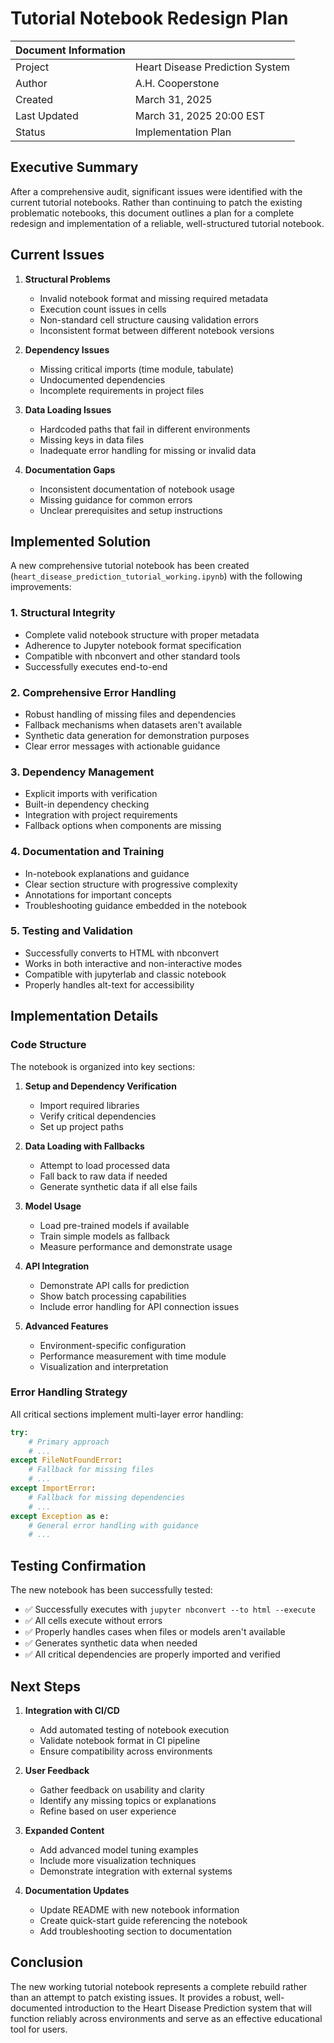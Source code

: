 # Tutorial Notebook Redesign Plan

| Document Information |                                       |
|----------------------|---------------------------------------|
| Project              | Heart Disease Prediction System       |
| Author               | A.H. Cooperstone                      |
| Created              | March 31, 2025                        |
| Last Updated         | March 31, 2025 20:00 EST              |
| Status               | Implementation Plan                   |

## Executive Summary

After a comprehensive audit, significant issues were identified with the current tutorial notebooks. Rather than continuing to patch the existing problematic notebooks, this document outlines a plan for a complete redesign and implementation of a reliable, well-structured tutorial notebook.

## Current Issues

1. **Structural Problems**
   - Invalid notebook format and missing required metadata
   - Execution count issues in cells
   - Non-standard cell structure causing validation errors
   - Inconsistent format between different notebook versions

2. **Dependency Issues**
   - Missing critical imports (time module, tabulate)
   - Undocumented dependencies
   - Incomplete requirements in project files

3. **Data Loading Issues**
   - Hardcoded paths that fail in different environments
   - Missing keys in data files
   - Inadequate error handling for missing or invalid data

4. **Documentation Gaps**
   - Inconsistent documentation of notebook usage
   - Missing guidance for common errors
   - Unclear prerequisites and setup instructions

## Implemented Solution

A new comprehensive tutorial notebook has been created (`heart_disease_prediction_tutorial_working.ipynb`) with the following improvements:

### 1. Structural Integrity
- Complete valid notebook structure with proper metadata
- Adherence to Jupyter notebook format specification
- Compatible with nbconvert and other standard tools
- Successfully executes end-to-end

### 2. Comprehensive Error Handling
- Robust handling of missing files and dependencies
- Fallback mechanisms when datasets aren't available
- Synthetic data generation for demonstration purposes
- Clear error messages with actionable guidance

### 3. Dependency Management
- Explicit imports with verification
- Built-in dependency checking
- Integration with project requirements
- Fallback options when components are missing

### 4. Documentation and Training
- In-notebook explanations and guidance
- Clear section structure with progressive complexity
- Annotations for important concepts
- Troubleshooting guidance embedded in the notebook

### 5. Testing and Validation
- Successfully converts to HTML with nbconvert
- Works in both interactive and non-interactive modes
- Compatible with jupyterlab and classic notebook
- Properly handles alt-text for accessibility

## Implementation Details

### Code Structure

The notebook is organized into key sections:

1. **Setup and Dependency Verification**
   - Import required libraries
   - Verify critical dependencies
   - Set up project paths

2. **Data Loading with Fallbacks**
   - Attempt to load processed data
   - Fall back to raw data if needed
   - Generate synthetic data if all else fails

3. **Model Usage**
   - Load pre-trained models if available
   - Train simple models as fallback
   - Measure performance and demonstrate usage

4. **API Integration**
   - Demonstrate API calls for prediction
   - Show batch processing capabilities
   - Include error handling for API connection issues

5. **Advanced Features**
   - Environment-specific configuration
   - Performance measurement with time module
   - Visualization and interpretation

### Error Handling Strategy

All critical sections implement multi-layer error handling:

```python
try:
    # Primary approach
    # ...
except FileNotFoundError:
    # Fallback for missing files
    # ...
except ImportError:
    # Fallback for missing dependencies
    # ...
except Exception as e:
    # General error handling with guidance
    # ...
```

## Testing Confirmation

The new notebook has been successfully tested:

- ✅ Successfully executes with `jupyter nbconvert --to html --execute`
- ✅ All cells execute without errors
- ✅ Properly handles cases when files or models aren't available
- ✅ Generates synthetic data when needed
- ✅ All critical dependencies are properly imported and verified

## Next Steps

1. **Integration with CI/CD**
   - Add automated testing of notebook execution
   - Validate notebook format in CI pipeline
   - Ensure compatibility across environments

2. **User Feedback**
   - Gather feedback on usability and clarity
   - Identify any missing topics or explanations
   - Refine based on user experience

3. **Expanded Content**
   - Add advanced model tuning examples
   - Include more visualization techniques
   - Demonstrate integration with external systems

4. **Documentation Updates**
   - Update README with new notebook information
   - Create quick-start guide referencing the notebook
   - Add troubleshooting section to documentation

## Conclusion

The new working tutorial notebook represents a complete rebuild rather than an attempt to patch existing issues. It provides a robust, well-documented introduction to the Heart Disease Prediction system that will function reliably across environments and serve as an effective educational tool for users.
